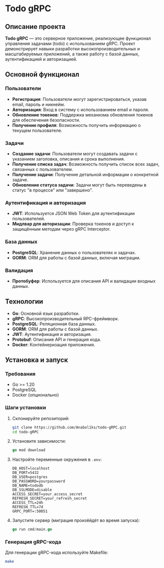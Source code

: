 # Todo gRPC

## Описание проекта

**Todo gRPC** — это серверное приложение, реализующее функционал управления задачами (todo) с использованием gRPC. Проект демонстрирует навыки разработки высокопроизводительных и масштабируемых приложений, а также работу с базой данных, аутентификацией и авторизацией.

## Основной функционал

### Пользователи
- **Регистрация**: Пользователи могут зарегистрироваться, указав email, пароль и никнейм.
- **Авторизация**: Вход в систему с использованием email и пароля.
- **Обновление токенов**: Поддержка механизма обновления токенов для обеспечения безопасности.
- **Получение профиля**: Возможность получить информацию о текущем пользователе.

### Задачи
- **Создание задачи**: Пользователи могут создавать задачи с указанием заголовка, описания и срока выполнения.
- **Получение списка задач**: Возможность получить список всех задач, связанных с пользователем.
- **Получение задачи**: Получение детальной информации о конкретной задаче.
- **Обновление статуса задачи**: Задачи могут быть переведены в статус "в процессе" или "завершено".

### Аутентификация и авторизация
- **JWT**: Используется JSON Web Token для аутентификации пользователей.
- **Мидлвар для авторизации**: Проверка токенов и доступ к защищённым методам через gRPC Interceptor.

### База данных
- **PostgreSQL**: Хранение данных о пользователях и задачах.
- **GORM**: ORM для работы с базой данных, включая миграции.

### Валидация
- **Протобуфер**: Используется для описания API и валидации входных данных.

## Технологии

- **Go**: Основной язык разработки.
- **gRPC**: Высокопроизводительный RPC-фреймворк.
- **PostgreSQL**: Реляционная база данных.
- **GORM**: ORM для работы с базой данных.
- **JWT**: Аутентификация и авторизация.
- **Protobuf**: Описание API и генерация кода.
- **Docker**: Контейнеризация приложения.

## Установка и запуск

### Требования
- Go >= 1.20
- PostgreSQL
- Docker (опционально)

### Шаги установки
1. Склонируйте репозиторий:
   ```bash
   git clone https://github.com/Anabol1ks/todo-gRPC.git
   cd todo-gRPC

2. Установите зависимости:
    ```go
    go mod download
    ```

3. Настройте переменные окружения в `.env`:
    ```env
    DB_HOST=localhost
    DB_PORT=5432
    DB_USER=postgres
    DB_PASSWORD=yourpassword
    DB_NAME=tododb
    DB_SSLMODE=disable
    ACCESS_SECRET=your_access_secret
    REFRESH_SECRET=your_refresh_secret
    ACCESS_TTL=24h
    REFRESH_TTL=7d
    GRPC_PORT=:50051
    ```

4. Запустите сервер (миграция произёйдёт во время запуска):
    ```go
    go run cmd/main.go
    ```

### Генерация gRPC-кода
Для генерации gRPC-кода используйте Makefile:
  ```bash
  make 
  ```
